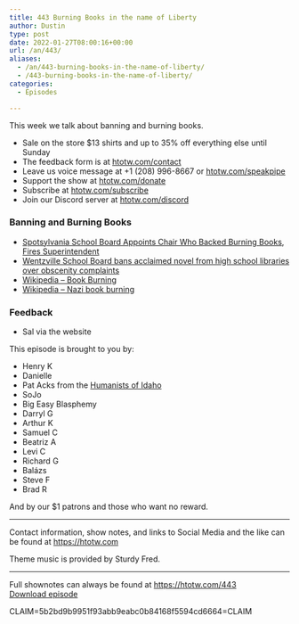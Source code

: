 ```yaml
---
title: 443 Burning Books in the name of Liberty
author: Dustin
type: post
date: 2022-01-27T08:00:16+00:00
url: /an/443/
aliases:
  - /an/443-burning-books-in-the-name-of-liberty/
  - /443-burning-books-in-the-name-of-liberty/
categories:
  - Episodes

---
```

<div id="buzzsprout-player-10552666"></div><script src="https://www.buzzsprout.com/1983601/10552666-443-burning-books-in-the-name-of-liberty.js?container_id=buzzsprout-player-10552666&player=small" type="text/javascript" charset="utf-8"></script>

This week we talk about banning and burning books.

<!--more-->

  * Sale on the store $13 shirts and up to 35% off everything else until Sunday
  * The feedback form is at [htotw.com/contact][1]
  * Leave us voice message at +1 (208) 996-8667 or [htotw.com/speakpipe][2]
  * Support the show at [htotw.com/donate][3]
  * Subscribe at [htotw.com/subscribe][4]
  * Join our Discord server at [htotw.com/discord][5]

### Banning and Burning Books

  * [Spotsylvania School Board Appoints Chair Who Backed Burning Books, Fires Superintendent][6]
  * [Wentzville School Board bans acclaimed novel from high school libraries over obscenity complaints][7]
  * [Wikipedia &#8211; Book Burning][8]
  * [Wikipedia &#8211; Nazi book burning][9]

### Feedback

  * Sal via the website

This episode is brought to you by:

  * Henry K
  * Danielle
  * Pat Acks from the [Humanists of Idaho][10]
  * SoJo
  * Big Easy Blasphemy
  * Darryl G
  * Arthur K
  * Samuel C
  * Beatriz A
  * Levi C
  * Richard G
  * Balázs
  * Steve F
  * Brad R

And by our $1 patrons and those who want no reward.

* * *

Contact information, show notes, and links to Social Media and the like can be found at <https://htotw.com>

Theme music is provided by Sturdy Fred.

* * *

Full shownotes can always be found at <https://htotw.com/443>  
[Download episode][11]

CLAIM=5b2bd9b9951f93abb9eabc0b84168f5594cd6664=CLAIM

 [1]: https://htotw.com/contact
 [2]: https://htotw.com/speakpike
 [3]: https://htotw.com/donate
 [4]: https://htotw.com/subscribe
 [5]: https://htotw.com/discord
 [6]: https://www.msn.com/en-us/news/us/spotsylvania-school-board-appoints-chair-who-backed-burning-books-fires-superintendent/ar-AASDP9f
 [7]: https://www.stltoday.com/news/local/education/wentzville-school-board-bans-acclaimed-novel-from-high-school-libraries-over-obscenity-complaints/article_0aeb99be-466e-5423-b313-25c6556f7157.html
 [8]: https://en.m.wikipedia.org/wiki/Book_burning
 [9]: https://en.wikipedia.org/wiki/Nazi_book_burnings
 [10]: https://www.humanistsofidaho.org/
 [11]: https://dts.podtrac.com/redirect.mp3/cdn.nomads.studio/file/nsp-media/atheist_nomads_443.mp3